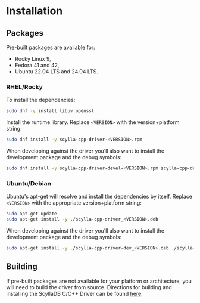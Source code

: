 # Installation

## Packages

Pre-built packages are available for:
- Rocky Linux 9,
- Fedora 41 and 42,
- Ubuntu 22.04 LTS and 24.04 LTS.

### RHEL/Rocky

To install the dependencies:

```bash
sudo dnf -y install libuv openssl
```

Install the runtime library. Replace `<VERSION>` with the version+platform string:

```bash
sudo dnf install -y scylla-cpp-driver-<VERSION>.rpm
```

When developing against the driver you'll also want to install the development
package and the debug symbols:

```bash
sudo dnf install -y scylla-cpp-driver-devel-<VERSION>.rpm scylla-cpp-driver-debuginfo-<VERSION>.rpm
```

### Ubuntu/Debian

Ubuntu's apt-get will resolve and install the dependencies by itself.
Replace `<VERSION>` with the appropriate version+platform string:

```bash
sudo apt-get update
sudo apt-get install -y ./scylla-cpp-driver_<VERSION>.deb
```

When developing against the driver you'll also want to install the development
package and the debug symbols:

```bash
sudo apt-get install -y ./scylla-cpp-driver-dev_<VERSION>.deb ./scylla-cpp-driver-dbg_<VERSION>.deb
```

## Building

If pre-built packages are not available for your platform or architecture,
you will need to build the driver from source. Directions for building and
installing the ScyllaDB C/C++ Driver can be found [here](building.md).
